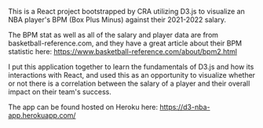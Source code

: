 This is a React project bootstrapped by CRA utilizing D3.js to visualize an NBA player's BPM (Box Plus Minus) against their 2021-2022 salary.

The BPM stat as well as all of the salary and player data are from basketball-reference.com, and they have a great article about their BPM statistic here:
https://www.basketball-reference.com/about/bpm2.html

I put this application together to learn the fundamentals of D3.js and how its interactions with React, and used this as an opportunity to 
visualize whether or not there is a correlation between the salary of a player and their overall impact on their team's success.


The app can be found hosted on Heroku here:
https://d3-nba-app.herokuapp.com/
